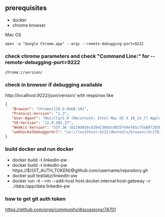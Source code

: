 ## prerequisites
- docker
- chrome browser



Mac OS
```
open -a "Google Chrome.app" --args --remote-debugging-port=9222
```

### check chrome parameters and check "Command Line:" for  --remote-debugging-port=9222
```
chrome://version/
```

### check in browser if debugging available

http://localhost:9222/json/version/ with response like

```json
{
   "Browser": "Chrome/129.0.6668.101",
   "Protocol-Version": "1.3",
   "User-Agent": "Mozilla/5.0 (Macintosh; Intel Mac OS X 10_15_7) AppleWebKit/537.36 (KHTML, like Gecko) Chrome/129.0.0.0 Safari/537.36",
   "V8-Version": "12.9.202.27",
   "WebKit-Version": "537.36 (@129d018cd38423003cd025fe9ef01c75a897203b)",
   "webSocketDebuggerUrl": "ws://localhost:9222/devtools/browser/5c17626d-5a62-4060-8f17-dc20ff9609de"
}
```


### build docker and run docker
- docker build -t linkedin-pw .
- docker build -t linkedin-pw https://${GIT_AUTH_TOKEN}@github.com/username/repository.git
- docker pull testlabz/linkedin-pw
- docker run -it --rm --add-host host.docker.internal:host-gateway -v ./data:/app/data linkedin-pw 

### how to get git auth token
https://github.com/orgs/community/discussions/74701
